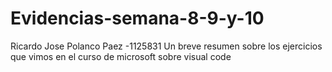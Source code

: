 # Evidencias-semana-8-9-y-10
Ricardo Jose Polanco Paez -1125831 
Un breve resumen sobre los ejercicios que vimos en el curso de microsoft sobre visual code 
